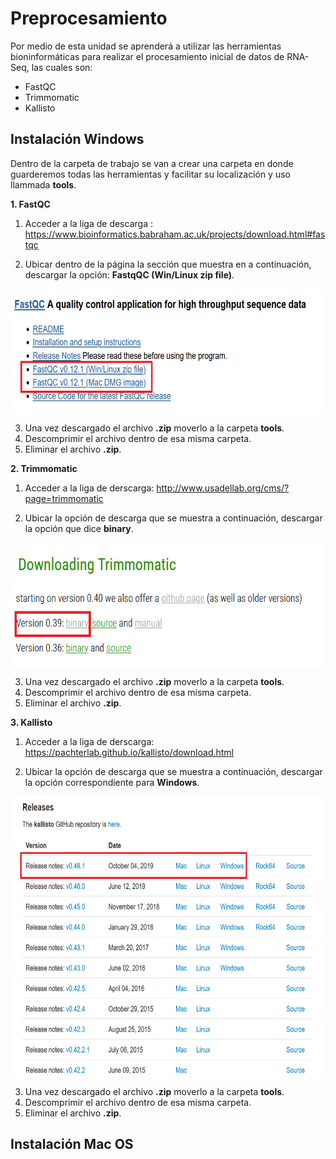 # Preprocesamiento

Por medio de esta unidad se aprenderá a utilizar las herramientas bioninformáticas para realizar el procesamiento inicial de datos de RNA-Seq, las cuales son:

- FastQC
- Trimmomatic
- Kallisto

## Instalación **Windows**
Dentro de la carpeta de trabajo se van a crear una carpeta en donde guarderemos todas las herramientas y facilitar su localización y uso llammada **tools**.

**1. FastQC** 

1. Acceder a la liga de descarga :
https://www.bioinformatics.babraham.ac.uk/projects/download.html#fastqc

2. Ubicar dentro de la página la sección que muestra en a continuación, descargar la opción: **FastqQC (Win/Linux zip file)**.
<img src = ./Images/FastQC.png style = "display: block; margin: 0 auto;height: 200px; width:700px;"/>

3. Una vez descargado el archivo **.zip** moverlo a la carpeta **tools**.
4. Descomprimir el archivo dentro de esa misma carpeta.
5. Eliminar el archivo **.zip**.

**2. Trimmomatic**

1. Acceder a la liga de derscarga:
http://www.usadellab.org/cms/?page=trimmomatic

2. Ubicar la opción de descarga que se muestra a continuación, descargar la opción que dice **binary**.
<img src = ./Images/Trimmomatic.png style = "display: block; margin: 0 auto;height: 200px; width:700px;"/>

3. Una vez descargado el archivo **.zip** moverlo a la carpeta **tools**.
4. Descomprimir el archivo dentro de esa misma carpeta.
5. Eliminar el archivo **.zip**.

**3. Kallisto**
1. Acceder a la liga de derscarga:
https://pachterlab.github.io/kallisto/download.html

2. Ubicar la opción de descarga que se muestra a continuación, descargar la opción correspondiente para **Windows**.
<img src = ./Images/kallisto.png style = "display: block; margin: 0 auto;height: 450px; width:700px;"/>

3. Una vez descargado el archivo **.zip** moverlo a la carpeta **tools**.
4. Descomprimir el archivo dentro de esa misma carpeta.
5. Eliminar el archivo **.zip**.


## Instalación **Mac OS**